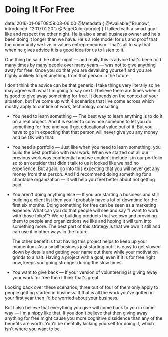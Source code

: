 # Doing It For Free
date: 2016-01-09T08:59:03-06:00
@Metadata {
  @Available("Brunow", introduced: "2017.01.20")
  @PageColor(purple)
}
I talked with a smart guy I like and respect the other night. He is also a small business owner and he's been doing it longer than we have. He's a role model for us and proof that the community we live in values entrepreneurism. That's all to say that when he gives advice it is a good idea for us to listen to it.

One thing he said the other night &mdash; and really this is advice that's been told many times by many people over many years &mdash; was not to give anything away for free. Once you do that you are devaluing yourself and you are highly unlikely to get anything from that person in the future.

I don't think the advice can be that generic. I take things very literally so he may agree with what I'm going to say next. I believe there are times when it is good to give away something for free. It depends on the context of your situation, but I've come up with 4 scenarios that I've come across which mostly apply to our line of work, technology consulting:

*  You need to learn something &mdash; The best way to learn anything is to do it on a real project. And it is easier to convince someone to let you do something for free and you'll get educational value out of it. But you have to go in expecting that that person will never give you any money and be OK with that.

* You need a portfolio &mdash; Just like when you need to learn something, you build the best portfolio with real work. When we started out all our previous work was confidential and we couldn't include it in our portfolio so to an outsider that didn't talk to us it looked like we had no experience. But again, go into this expecting that you will never get any money from that person. And I'd recommend doing something for a charitable organization &mdash; it will help you feel better about not getting paid.

*  You aren't doing anything else &mdash; If you are starting a business and still building a client list then you'll probably have a lot of downtime for the first six months. Doing something for free can be seen as a marketing expense. What can you do that people will see and say "I want to work with those folks!"? We're building products that we own and providing them to people and organizations we like and hoping it will turn into something more. The best part of this strategy is that we own it still and can use it in other ways in the future.

    The other benefit is that having this project helps to keep up your momentum. As a small business just starting out it is easy to get slowed down by details and getting your name out there while your motivation grinds to a halt. Having a project with a goal, even if it is for free right now, keeps you going stronger during the slow times.

* You want to give back &mdash; If your version of volunteering is giving away your work for free then I think that's great.

Looking back over these scenarios, three out of four of them only apply to people getting started in business. If that is all the work you've gotten in your first year then I'd be worried about your business.

But I also believe that everything you give will come back to you in some way &mdash; I'm a hippy like that. If you don't believe that then giving away anything for free might cause you more cognitive dissidence than any of the benefits are worth. You'll be mentally kicking yourself for doing it, which isn't where you want to be.
